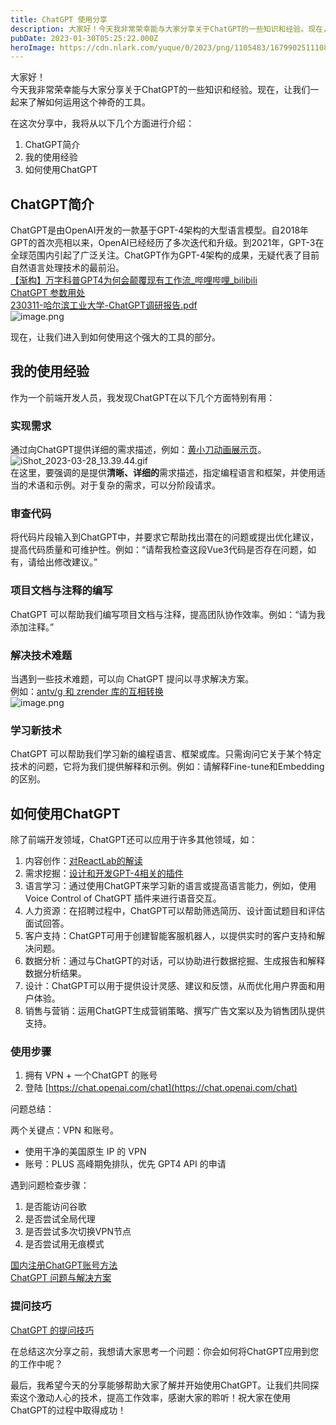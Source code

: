 ```yaml
---
title: ChatGPT 使用分享
description: 大家好！今天我非常荣幸能与大家分享关于ChatGPT的一些知识和经验。现在，让我们一起来了解如何运用这个神奇的工具。在这次分享中，我将从以下几个方面进行介绍：ChatGPT简介我的使用经验如何使用ChatGPTChatGPT简介ChatGPT是由OpenAI开发的一款基于GPT-4架构的大型语...
pubDate: 2023-01-30T05:25:22.000Z
heroImage: https://cdn.nlark.com/yuque/0/2023/png/1105483/1679902511108-235cceef-8b45-4f54-bdc4-c0184b9c5336.png
---
```


大家好！<br />今天我非常荣幸能与大家分享关于ChatGPT的一些知识和经验。现在，让我们一起来了解如何运用这个神奇的工具。

在这次分享中，我将从以下几个方面进行介绍：

1. ChatGPT简介
2. 我的使用经验
3. 如何使用ChatGPT

## ChatGPT简介
ChatGPT是由OpenAI开发的一款基于GPT-4架构的大型语言模型。自2018年GPT的首次亮相以来，OpenAI已经经历了多次迭代和升级。到2021年，GPT-3在全球范围内引起了广泛关注。ChatGPT作为GPT-4架构的成果，无疑代表了目前自然语言处理技术的最前沿。<br />[【渐构】万字科普GPT4为何会颠覆现有工作流_哔哩哔哩_bilibili](https://www.bilibili.com/video/BV1MY4y1R7EN/?share_source=copy_web&vd_source=7cf2c43df8c2d891d81fdd902e30142b)<br />[ChatGPT 参数用处](https://www.yuque.com/jexlau/coder/kpp7kyhgn7s8lcli?view=doc_embed)<br />[230311-哈尔滨工业大学-ChatGPT调研报告.pdf](https://github.com/DeepTecher/awesome-ChatGPT-resource-zh/blob/main/pdfs/230311-%E5%93%88%E5%B0%94%E6%BB%A8%E5%B7%A5%E4%B8%9A%E5%A4%A7%E5%AD%A6-ChatGPT%E8%B0%83%E7%A0%94%E6%8A%A5%E5%91%8A.pdf)<br />![image.png](https://cdn.nlark.com/yuque/0/2023/png/1105483/1679902511108-235cceef-8b45-4f54-bdc4-c0184b9c5336.png#averageHue=%23f3f4f6&clientId=uf5244209-105a-4&from=paste&height=1102&id=u4a016591&originHeight=1102&originWidth=1660&originalType=binary&ratio=1&rotation=0&showTitle=false&size=365930&status=done&style=none&taskId=uc465256c-1336-4d00-8057-b267a3a3167&title=&width=1660)

现在，让我们进入到如何使用这个强大的工具的部分。

## 我的使用经验
作为一个前端开发人员，我发现ChatGPT在以下几个方面特别有用：

### 实现需求
通过向ChatGPT提供详细的需求描述，例如：[黄小刀动画展示页](https://sharegpt.com/c/tSvgQbJ)。<br />![iShot_2023-03-28_13.39.44.gif](https://cdn.nlark.com/yuque/0/2023/gif/1105483/1679982033855-03667656-e566-4ecd-820f-940cc35f0246.gif#averageHue=%23f7f035&clientId=u94352d50-c2c7-4&from=paste&height=372&id=ub03ebb7b&originHeight=372&originWidth=678&originalType=binary&ratio=2&rotation=0&showTitle=false&size=3132253&status=done&style=none&taskId=u5ba700e5-08ae-4bee-980a-5b805dc6580&title=&width=678)<br />在这里，要强调的是提供**清晰、详细的**需求描述，指定编程语言和框架，并使用适当的术语和示例。对于复杂的需求，可以分阶段请求。

### 审查代码
将代码片段输入到ChatGPT中，并要求它帮助找出潜在的问题或提出优化建议，提高代码质量和可维护性。例如：“请帮我检查这段Vue3代码是否存在问题，如有，请给出修改建议。”

### 项目文档与注释的编写
ChatGPT 可以帮助我们编写项目文档与注释，提高团队协作效率。例如：“请为我添加注释。”

### 解决技术难题
当遇到一些技术难题，可以向 ChatGPT 提问以寻求解决方案。<br />例如：[antv/g 和 zrender 库的互相转换](https://sharegpt.com/c/mSmHPTd)<br />![image.png](https://cdn.nlark.com/yuque/0/2023/png/1105483/1679982100678-24374b07-1c28-43c2-8e83-03f1990a5894.png#averageHue=%23479667&clientId=u94352d50-c2c7-4&from=paste&height=790&id=ub6973a12&originHeight=790&originWidth=877&originalType=binary&ratio=2&rotation=0&showTitle=false&size=120505&status=done&style=none&taskId=uf0267369-c398-4e4e-be45-7c5aae7722e&title=&width=877)

### 学习新技术
ChatGPT 可以帮助我们学习新的编程语言、框架或库。只需询问它关于某个特定技术的问题，它将为我们提供解释和示例。例如：请解释Fine-tune和Embedding的区别。

## 如何使用ChatGPT
除了前端开发领域，ChatGPT还可以应用于许多其他领域，如：

1. 内容创作：[对ReactLab的解读](https://zhuanlan.zhihu.com/p/617256830)
2. 需求挖掘：[设计和开发GPT-4相关的插件](https://sharegpt.com/c/wTClXpZ)
3. 语言学习：通过使用ChatGPT来学习新的语言或提高语言能力，例如，使用 Voice Control of ChatGPT 插件来进行语音交互。
4. 人力资源：在招聘过程中，ChatGPT可以帮助筛选简历、设计面试题目和评估面试回答。
5. 客户支持：ChatGPT可用于创建智能客服机器人，以提供实时的客户支持和解决问题。
6. 数据分析：通过与ChatGPT的对话，可以协助进行数据挖掘、生成报告和解释数据分析结果。
7. 设计：ChatGPT可以用于提供设计灵感、建议和反馈，从而优化用户界面和用户体验。
8. 销售与营销：运用ChatGPT生成营销策略、撰写广告文案以及为销售团队提供支持。


### 使用步骤

1. 拥有 VPN + 一个ChatGPT 的账号
2. 登陆 [https://chat.openai.com/chat](https://chat.openai.com/chat)

问题总结：

两个关键点：VPN 和账号。

- 使用干净的美国原生 IP 的 VPN
- 账号：PLUS 高峰期免排队，优先 GPT4 API 的申请

遇到问题检查步骤：

1. 是否能访问谷歌
2. 是否尝试全局代理
3. 是否尝试多次切换VPN节点
4. 是否尝试用无痕模式

[国内注册ChatGPT账号方法](https://www.yuque.com/jexlau/coder/lz4r4lgakvm5nesa?view=doc_embed)<br />[ChatGPT 问题与解决方案](https://www.yuque.com/jexlau/coder/mwm7k38alsnsgnom?view=doc_embed)

### 提问技巧
[ChatGPT 的提问技巧](https://www.yuque.com/jexlau/coder/mbkr7w3zne4wopd5?view=doc_embed)


在总结这次分享之前，我想请大家思考一个问题：你会如何将ChatGPT应用到您的工作中呢？

最后，我希望今天的分享能够帮助大家了解并开始使用ChatGPT。让我们共同探索这个激动人心的技术，提高工作效率，感谢大家的聆听！祝大家在使用ChatGPT的过程中取得成功！



